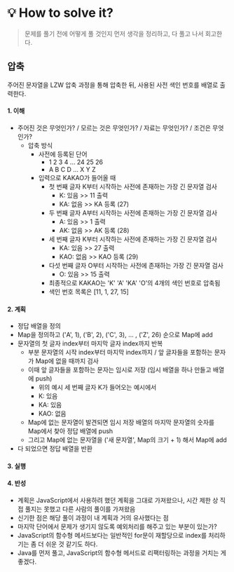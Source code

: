 
# 💡 How to solve it?
> 문제를 풀기 전에 어떻게 풀 것인지 먼저 생각을 정리하고, 다 풀고 나서 회고한다.

## 압축
주어진 문자열을 LZW 압축 과정을 통해 압축한 뒤, 사용된 사전 색인 번호를 배열로 출력한다.

#### 1. 이해
- 주어진 것은 무엇인가? / 모르는 것은 무엇인가? / 자료는 무엇인가? / 조건은 무엇인가?
  - 압축 방식
    - 사전에 등록된 단어
      - 1 2 3 4 ... 24 25 26
      - A B C D ... X  Y  Z
    - 입력으로 KAKAO가 들어올 때
      - 첫 번째 글자 K부터 시작하는 사전에 존재하는 가장 긴 문자열 검사
        - K: 있음 >> 11 출력
        - KA: 없음 >> KA 등록 (27)
      - 두 번째 글자 A부터 시작하는 사전에 존재하는 가장 긴 문자열 검사
        - A: 있음 >> 1 출력
        - AK: 없음 >> AK 등록 (28)
      - 세 번째 글자 K부터 시작하는 사전에 존재하는 가장 긴 문자열 검사
        - KA: 있음 >> 27 출력
        - KAO: 없음 >> KAO 등록 (29)
      - 다섯 번째 글자 O부터 시작하는 사전에 존재하는 가장 긴 문자열 검사
        - O: 있음 >> 15 출력
      - 최종적으로 KAKAO는 'K' 'A' 'KA' 'O'의 4개의 색인 번호로 압축됨
      - 색인 번호 목록은 [11, 1, 27, 15]

#### 2. 계획
- 정답 배열을 정의
- Map을 정의하고 ('A', 1), ('B', 2), ('C', 3), ... , ('Z', 26) 순으로 Map에 add
- 문자열의 첫 글자 index부터 마지막 글자 index까지 반복
  - 부분 문자열의 시작 index부터 마지막 index까지 / 앞 글자들을 포함하는 문자가 Map에 없을 때까지 검사
  - 이때 앞 글자들을 포함하는 문자는 임시로 저장 (임시 배열을 하나 만들고 배열에 push)
    - 위의 예시 세 번째 글자 K가 들어오는 예시에서
    - K: 있음
    - KA: 있음
    - KAO: 없음
  - Map에 없는 문자열이 발견되면 임시 저장 배열의 마지막 문자열의 숫자를 Map에서 찾아 정답 배열에 push
  - 그리고 Map에 없는 문자열을 ('새 문자열', Map의 크기 + 1) 해서 Map에 add
- 다 되었으면 정답 배열을 반환

#### 3. 실행


#### 4. 반성
- 계획은 JavaScript에서 사용하려 했던 계획을 그대로 가져왔으나, 시간 제한 상 직접 풀지는 못했고 다른 사람의 풀이를 가져왔음
- 신기한 점은 해당 풀이 과정이 내 계획과 거의 유사했다는 점
- 마지막 단어에서 문제가 생기지 않도록 예외처리를 해주고 있는 부분이 있는가?
- JavaScript의 함수형 메서드보다는 일반적인 for문이 재할당으로 index를 처리하기는 좀 더 쉬운 것 같기도 하다.
- Java를 먼저 풀고, JavaScript의 함수형 메서드로 리팩터링하는 과정을 거치는 게 좋겠다.
